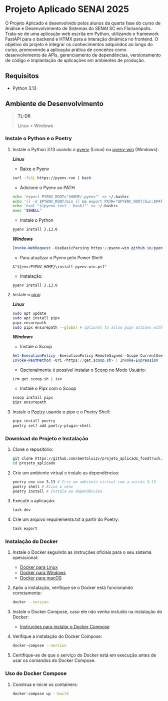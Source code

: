 # Projeto Aplicado SENAI 2025

O Projeto Aplicado é desenvolvido pelos alunos da quarta fase do curso de Análise e Desenvolvimento de Sistemas do SENAI SC em Florianópolis. Trata-se de uma aplicação web escrita em Python, utilizando o framework FastAPI para o backend e HTMX para a interação dinâmica no frontend. O objetivo do projeto é integrar os conhecimentos adquiridos ao longo do curso, promovendo a aplicação prática de conceitos como desenvolvimento de APIs, gerenciamento de dependências, versionamento de código e implantação de aplicações em ambientes de produção.

## Requisitos

- Python 3.13

## Ambiente de Desenvolvimento

> **TL:DR**
>
> Linux > Windows

### Instale o Python e o Poetry

1. Instale o Python 3.13 usando o [pyenv](https://github.com/pyenv/pyenv) (Linux) ou [pyenv-win](https://github.com/pyenv-win/pyenv-win) (Windows):

    ***Linux***

    - Baixe o Pyenv

    ```sh
    curl -fsSL https://pyenv.run | bash
    ```

    - Adicione o Pyenv ao PATH

    ```sh
    echo 'export PYENV_ROOT="$HOME/.pyenv"' >> ~/.bashrc
    echo '[[ -d $PYENV_ROOT/bin ]] && export PATH="$PYENV_ROOT/bin:$PATH"' >> ~/.bashrc
    echo 'eval "$(pyenv init - bash)"' >> ~/.bashrc
    exec "$SHELL"
    ```

    - Instale o Python

    ```sh
    pyenv install 3.13.0
    ```

    ***Windows***

    ```powershell
    Invoke-WebRequest -UseBasicParsing https://pyenv-win.github.io/pyenv-win/install.ps1 | Invoke-Expression
    ```
    - Para atualizar o Pyenv pelo  Power Shell:
    ```
    &"${env:PYENV_HOME}\install-pyenv-win.ps1"  
    ```
     - Instalação:
    ```
    pyenv install 3.13.0
    ```

2. Instale o [pipx](https://pypa.github.io/pipx/):

    ***Linux***

    ```sh
    sudo apt update
    sudo apt install pipx
    pipx ensurepath
    sudo pipx ensurepath --global # optional to allow pipx actions with --global argument
    ```

    ***Windows***
    - Instale o Scoop

    ```powershell
    Set-ExecutionPolicy -ExecutionPolicy RemoteSigned -Scope CurrentUser
    Invoke-RestMethod -Uri <https://get.scoop.sh> | Invoke-Expression
    ```  
    - Opcionalmente é possível instalar o Scoop no Modo Usuário:
    ```
    irm get.scoop.sh | iex  
    ```

    - Instale o Pipx com o Scoop

    ```powershell
    scoop install pipx
    pipx ensurepath
    ```

4. Instale o [Poetry](https://python-poetry.org/docs/#installation) usando o pipx e o Poetry Shell:

    ```sh
    pipx install poetry
    poetry self add poetry-plugin-shell
    ```

### Download do Projeto e Instalação

1. Clone o repositório:

    ```sh
    git clone https://github.com/bentoluizv/projeto_aplicado_foodtruck.git projeto_aplicado
    cd projeto_aplicado
    ```

2. Crie um ambiente virtual e instale as dependências:

    ```sh
    poetry env use 3.13 # Crie um ambiente virtual com a versão 3.13
    poetry shell # Ativa o venv
    poetry install # Instala as dependências
    ```

3. Execute a aplicação:

    ```sh
    task dev
    ```

4. Crie um arquivo requirements.txt a partir do Poetry:

    ```sh
    task export
    ```

### Instalação do Docker

1. Instale o Docker seguindo as instruções oficiais para o seu sistema operacional:
    - [Docker para Linux](https://docs.docker.com/engine/install/)
    - [Docker para Windows](https://docs.docker.com/desktop/install/windows-install/)
    - [Docker para macOS](https://docs.docker.com/desktop/install/mac-install/)
2. Após a instalação, verifique se o Docker está funcionando corretamente:

    ```sh
    docker --version
    ```

3. Instale o Docker Compose, caso ele não venha incluído na instalação do Docker:
    - [Instruções para instalar o Docker Compose](https://docs.docker.com/compose/install/)
4. Verifique a instalação do Docker Compose:

    ```sh
    docker-compose --version
    ```

5. Certifique-se de que o serviço do Docker está em execução antes de usar os comandos do Docker Compose.

### Uso do Docker Compose

1. Construa e inicie os containers:

    ```sh
    docker-compose up --build
    ```

